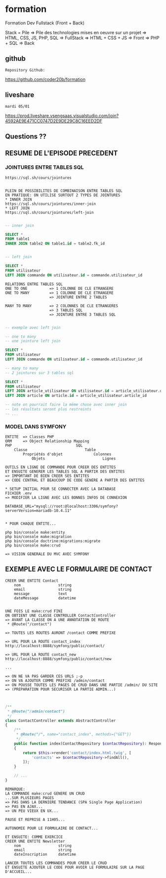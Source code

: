 # formation

Formation Dev Fullstack (Front + Back)

Stack = Pile
=> Pile des technologies mises en oeuvre sur un projet
=> HTML, CSS, JS, PHP, SQL  => FullStack
=> HTML + CSS + JS          => Front
=> PHP + SQL                => Back

## github

    Repository Github:

https://github.com/coder20b/formation

## liveshare

    mardi 05/01
    
https://prod.liveshare.vsengsaas.visualstudio.com/join?4592AE9E471CC0747D2E9DE29C8C16EED2DF

## Questions ??

## RESUME DE L'EPISODE PRECEDENT

### JOINTURES ENTRE TABLES SQL

    https://sql.sh/cours/jointures


    PLEIN DE POSSIBILITES DE COMBINAISON ENTRE TABLES SQL
    EN PRATIQUE: ON UTILISE SURTOUT 2 TYPES DE JOINTURES
    * INNER JOIN
    https://sql.sh/cours/jointures/inner-join
    * LEFT JOIN
    https://sql.sh/cours/jointures/left-join

```sql

-- inner join

SELECT *
FROM table1
INNER JOIN table2 ON table1.id = table2.fk_id


-- left join

SELECT *
FROM utilisateur
LEFT JOIN commande ON utilisateur.id = commande.utilisateur_id

```

    RELATIONS ENTRE TABLES SQL
    ONE TO ONE          => 1 COLONNE DE CLE ETRANGERE
    ONE TO MANY         => 1 COLONNE DE CLE ETRANGERE
                        => JOINTURE ENTRE 2 TABLES

    MANY TO MANY        => 2 COLONNES DE CLE ETRANGERES
                        => 3 TABLES SQL
                        => JOINTURE ENTRE 3 TABLES SQL
```sql

-- exemple avec left join

-- one to many
-- une jointure left join

SELECT *
FROM utilisateur
LEFT JOIN commande ON utilisateur.id = commande.utilisateur_id

-- many to many
-- 2 jointures sur 3 tables sql

SELECT *
FROM utilisateur
LEFT JOIN article_utilisateur ON utilisateur.id = article_utilisateur.utilisateur_id
LEFT JOIN article ON article.id = article_utilisateur.article_id

-- note on pourrait faire la même chose avec inner join
-- les résultats seront plus restreints
-- ...

```

### MODEL DANS SYMFONY

    ENTITE  => Classes PHP
    ORM     => Object Relationship Mapping
    PHP                             SQL
        Classe                          Table
            Propriétés d'objet              Colonnes
                Objets                          Lignes

    OUTILS EN LIGNE DE COMMANDE POUR CREER DES ENTITES
    ET ENSUITE GENERER LES TABLES SQL A PARTIR DES ENTITES
    => IMPORTANT DE BIEN CREER SES ENTITES
    => CODE CENTRAL ET BEAUCOUP DE CODE GENERE A PARTIR DES ENTITES

    * SETUP INITIAL POUR SE CONNECTER AVEC LA DATABASE
    FICHIER .env
    => MODIFIER LA LIGNE AVEC LES BONNES INFOS DE CONNEXION

    DATABASE_URL="mysql://root:@localhost:3306/symfony?serverVersion=mariadb-10.4.11"


    * POUR CHAQUE ENTITE...

    php bin/console make:entity
    php bin/console make:migration
    php bin/console doctrine:migrations:migrate
    php bin/console make:crud

    => VISION GENERALE DU MVC AVEC SYMFONY

## EXEMPLE AVEC LE FORMULAIRE DE CONTACT

    CREER UNE ENTITE Contact
        nom                 string
        email               string
        message             text
        dateMessage         datetime


    UNE FOIS LE make:crud FINI
    ON OBTIENT UNE CLASSE CONTROLLER ContactController
    => AVANT LA CLASSE ON A UNE ANNOTATION DE ROUTE
     * @Route("/contact")

    => TOUTES LES ROUTES AURONT /contact COMME PREFIXE

    => URL POUR LA ROUTE contact_index
    http://localhost:8888/symfony/public/contact/

    => URL POUR LA ROUTE contact_new
    http://localhost:8888/symfony/public/contact/new

    ...

    => ON NE VA PAS GARDER CES URLS ;-p
    => ON VA AJOUTER COMME PREFIXE /admin/contact
    => ON POUSSE TOUTES LES PAGES DE CRUD DANS UNE PARTIE /admin/ DU SITE
    => (PREPARATION POUR SECURISER LA PARTIE ADMIN...)

```php


/**
 * @Route("/admin/contact")
 */
class ContactController extends AbstractController
{
    /**
     * @Route("/", name="contact_index", methods={"GET"})
     */
    public function index(ContactRepository $contactRepository): Response
    {
        return $this->render('contact/index.html.twig', [
            'contacts' => $contactRepository->findAll(),
        ]);
    }

    // ...
}

```


    REMARQUE:
    LA COMMANDE make:crud GENERE UN CRUD 
    ...SUR PLUSIEURS PAGES
    => PAS DANS LA DERNIERE TENDANCE (SPA Single Page Application)
    => PAS EN AJAX...
    => UN PEU VIEUX EN UX...

    PAUSE ET REPRISE A 11H05...

    AUTONOMIE POUR LE FORMULAIRE DE CONTACT...

    ET ENSUITE: COMME EXERCICE
    CREER UNE ENTITE Newsletter
        nom                 string
        email               string
        dateInscription     datetime

    LANCER TOUTES LES COMMANDES POUR CREER LE CRUD
    ET ENSUITE AJOUTER LE CODE POUR AVOIR LE FORMULAIRE SUR LA PAGE D'ACCUEIL...

    


































